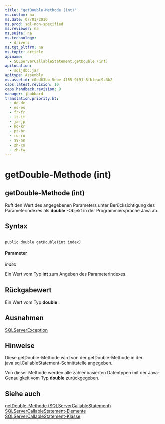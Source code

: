 ```yaml
---
title: "getDouble-Methode (int)"
ms.custom: na
ms.date: 07/01/2016
ms.prod: sql-non-specified
ms.reviewer: na
ms.suite: na
ms.technology: 
  - drivers
ms.tgt_pltfrm: na
ms.topic: article
apiname: 
  - SQLServerCallableStatement.getDouble (int)
apilocation: 
  - sqljdbc.jar
apitype: Assembly
ms.assetid: c0ed63bb-5ebe-4155-9f91-8fbfeac9c3b2
caps.latest.revision: 10
caps.handback.revision: 9
manager: jhubbard
translation.priority.ht: 
  - de-de
  - es-es
  - fr-fr
  - it-it
  - ja-jp
  - ko-kr
  - pt-br
  - ru-ru
  - sv-se
  - zh-cn
  - zh-tw
---
```

# getDouble-Methode (int)
    
## getDouble\-Methode \(int\)  
 Ruft den Wert des angegebenen Parameters unter Berücksichtigung des Parameterindexes als **double** \-Objekt in der Programmiersprache Java ab.  
  
## Syntax  
  
```  
  
public double getDouble(int index)  
```  
  
#### Parameter  
 *index*  
  
 Ein Wert vom Typ **int** zum Angeben des Parameterindexes.  
  
## Rückgabewert  
 Ein Wert vom Typ **double** .  
  
## Ausnahmen  
 [SQLServerException](../content/SQLServerException-Class.md)  
  
## Hinweise  
 Diese getDouble\-Methode wird von der getDouble\-Methode in der java.sql.CallableStatement\-Schnittstelle angegeben.  
  
 Von dieser Methode werden alle zahlenbasierten Datentypen mit der Java\-Genauigkeit vom Typ **double** zurückgegeben.  
  
## Siehe auch  
 [getDouble-Methode &#40;SQLServerCallableStatement&#41;](../content/getDouble-Method--SQLServerCallableStatement-.md)   
 [SQLServerCallableStatement-Elemente](../content/SQLServerCallableStatement-Members.md)   
 [SQLServerCallableStatement-Klasse](../content/SQLServerCallableStatement-Class.md)  
  
  